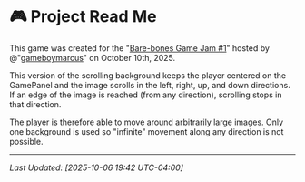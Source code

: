 # 🎮 Project Read Me

This game was created for the "[Bare-bones Game Jam #1](<https://itch.io/jam/the-bare-bones-game-jam>)" hosted by @"[gameboymarcus](https://gameboymarcus.itch.io/)" on October 10th, 2025.

This version of the scrolling background keeps the player
centered on the GamePanel and the image scrolls in the
left, right, up, and down directions. If an edge of the image
is reached (from any direction), scrolling stops in that
direction.

The player is therefore able to move around arbitrarily 
large images. Only one background is used so "infinite"
movement along any direction is not possible.

---

*Last Updated: [2025-10-06 19:42 UTC-04:00]*
